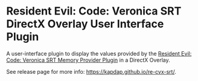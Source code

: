 # Resident Evil: Code: Veronica SRT DirectX Overlay User Interface Plugin

A user-interface plugin to display the values provided by the
[Resident Evil: Code: Veronica SRT Memory Provider Plugin](https://github.com/kapdap/re-cvx-srt-provider)
in a DirectX Overlay.

See release page for more info: https://kapdap.github.io/re-cvx-srt/.
